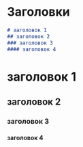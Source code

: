 # Заголовки
```MarkDown
# заголовок 1
## заголовок 2
### заголовок 3
#### заголовок 4
```
# заголовок 1
## заголовок 2
### заголовок 3
#### заголовок 4